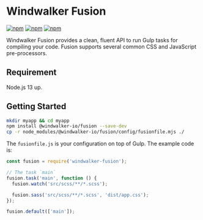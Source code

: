 # Windwalker Fusion

[![npm](https://img.shields.io/npm/l/windwalker-fusion.svg)](https://www.npmjs.com/package/windwalker-fusion)
[![npm](https://img.shields.io/npm/v/windwalker-fusion.svg)](https://www.npmjs.com/package/windwalker-fusion)
[![npm](https://img.shields.io/npm/dt/windwalker-fusion.svg)](https://www.npmjs.com/package/windwalker-fusion)

Windwalker Fusion provides a clean, fluent API to run Gulp tasks for compiling your code.
Fusion supports several common CSS and JavaScript pre-processors.

## Requirement

Node.js 13 up.

## Getting Started

```bash
mkdir myapp && cd myapp
npm install @windwalker-io/fusion --save-dev
cp -r node_modules/@windwalker-io/fusion/config/fusionfile.mjs ./
```

The `fusionfile.js` is your configuration on top of Gulp. The example code is:

```js
const fusion = require('windwalker-fusion');

// The task `main`
fusion.task('main', function () {
  fusion.watch('src/scss/**/*.scss');

  fusion.sass('src/scss/**/*.scss', 'dist/app.css');
});

fusion.default(['main']);
```
